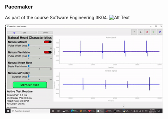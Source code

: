 ### Pacemaker 
As part of the course Software Engineering 3K04.
![Alt Text](GIFs/Blinking_Board.gif)

![Alt Text](GIFs/DOO.gif)
